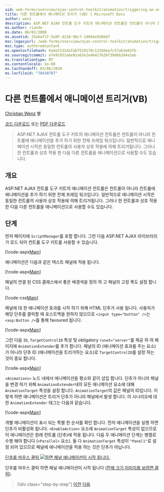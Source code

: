 ```yaml
---
uid: web-forms/overview/ajax-control-toolkit/animation/triggering-an-animation-in-another-control-vb
title: 다른 컨트롤에서 애니메이션 트리거 (VB) | Microsoft Docs
author: wenz
description: ASP.NET AJAX 컨트롤 도구 키트의 애니메이션 컨트롤은 컨트롤이 아니라 컨트롤에 애니메이션을 추가 하기 위한 전체 프레임 워크입니다. 일반적으로 시작 하는 중 ...
ms.author: riande
ms.date: 06/02/2008
ms.assetid: 25ebaf1f-5a9f-423d-98c7-1d694e93664f
msc.legacyurl: /web-forms/overview/ajax-control-toolkit/animation/triggering-an-animation-in-another-control-vb
msc.type: authoredcontent
ms.openlocfilehash: 6a4af2324afab7519170c123b6ea7c57ab3e03fb
ms.sourcegitcommit: e7e91932a6e91a63e2e46417626f39d6b244a3ab
ms.translationtype: MT
ms.contentlocale: ko-KR
ms.lasthandoff: 03/06/2020
ms.locfileid: "78430787"
---
```

# <a name="triggering-an-animation-in-another-control-vb"></a>다른 컨트롤에서 애니메이션 트리거(VB)

[Christian Wenz](https://github.com/wenz) 별

[코드 다운로드](https://download.microsoft.com/download/f/9/a/f9a26acd-8df4-4484-8a18-199e4598f411/Animation8.vb.zip) 또는 [PDF 다운로드](https://download.microsoft.com/download/6/7/1/6718d452-ff89-4d3f-a90e-c74ec2d636a3/animation8VB.pdf)

> ASP.NET AJAX 컨트롤 도구 키트의 애니메이션 컨트롤은 컨트롤이 아니라 컨트롤에 애니메이션을 추가 하기 위한 전체 프레임 워크입니다. 일반적으로 애니메이션 시작은 동일한 컨트롤의 사용자 상호 작용에 의해 트리거됩니다. 그러나 한 컨트롤과 상호 작용 한 다음 다른 컨트롤을 애니메이션으로 사용할 수도 있습니다.

## <a name="overview"></a>개요

ASP.NET AJAX 컨트롤 도구 키트의 애니메이션 컨트롤은 컨트롤이 아니라 컨트롤에 애니메이션을 추가 하기 위한 전체 프레임 워크입니다. 일반적으로 애니메이션 시작은 동일한 컨트롤의 사용자 상호 작용에 의해 트리거됩니다. 그러나 한 컨트롤과 상호 작용 한 다음 다른 컨트롤을 애니메이션으로 사용할 수도 있습니다.

## <a name="steps"></a>단계

먼저 페이지에 `ScriptManager`를 포함 합니다. 그런 다음 ASP.NET AJAX 라이브러리가 로드 되어 컨트롤 도구 키트를 사용할 수 있습니다.

[!code-aspx[Main](triggering-an-animation-in-another-control-vb/samples/sample1.aspx)]

애니메이션은 다음과 같은 텍스트 패널에 적용 됩니다.

[!code-aspx[Main](triggering-an-animation-in-another-control-vb/samples/sample2.aspx)]

패널의 연결 된 CSS 클래스에서 좋은 배경색을 정의 하 고 패널의 고정 폭도 설정 합니다.

[!code-css[Main](triggering-an-animation-in-another-control-vb/samples/sample3.css)]

패널에 대 한 애니메이션 효과를 시작 하기 위해 HTML 단추가 사용 됩니다. 사용자가 해당 단추를 클릭할 때 포스트백을 원하지 않으므로 `<input type="button" />`는 `<asp:Button />`를 통해 favoured 됩니다.

[!code-aspx[Main](triggering-an-animation-in-another-control-vb/samples/sample4.aspx)]

그런 다음 `ID`, `TargetControlID` 특성 및 obligatory `runat="server"`를 제공 하 여 페이지에 `AnimationExtender`를 추가 합니다. 패널의 ID (애니메이션 효과를 주는 요소)가 아니라 단추 ID (애니메이션을 트리거하는 요소)로 `TargetControlID`를 설정 하는 것이 중요 합니다.

[!code-aspx[Main](triggering-an-animation-in-another-control-vb/samples/sample5.aspx)]

`<Animations>` 노드 내에서 애니메이션을 평소와 같이 삽입 합니다. 단추가 아니라 패널을 변경 하기 위해 `AnimationExtender`내의 모든 애니메이션 요소에 대해 `AnimationTarget` 특성을 설정 합니다. `AnimationTarget`의 값은 패널의 ID입니다. 이렇게 하면 애니메이션은 트리거 단추가 아니라 패널에서 발생 합니다. 이 시나리오에 대 한 `AnimationExtender` 태그는 다음과 같습니다.

[!code-aspx[Main](triggering-an-animation-in-another-control-vb/samples/sample6.aspx)]

개별 애니메이션이 표시 되는 특별 한 순서를 확인 합니다. 먼저 애니메이션을 실행 하면 단추가 비활성화 됩니다. `<EnableAction>` 요소에 `AnimationTarget` 특성이 없으므로이 애니메이션은 원래 컨트롤 (단추)에 적용 됩니다. 다음 두 애니메이션 단계는 병렬로 수행 해야 합니다 (`<Parallel>` 요소). 둘 다 `AnimationTarget` 특성이 `"Panel1"`로 설정 되어 있으므로 패널에 애니메이션을 적용 하는 것은 단추가 아닙니다.

[단추를 마우스 클릭 ![하면 패널 애니메이션이 시작 됩니다.](triggering-an-animation-in-another-control-vb/_static/image2.png)](triggering-an-animation-in-another-control-vb/_static/image1.png)

단추를 마우스 클릭 하면 패널 애니메이션이 시작 됩니다 ([전체 크기 이미지를 보려면 클릭](triggering-an-animation-in-another-control-vb/_static/image3.png)).

> [!div class="step-by-step"]
> [이전](disabling-actions-during-animation-vb.md)
> [다음](modifying-animations-from-the-server-side-vb.md)
